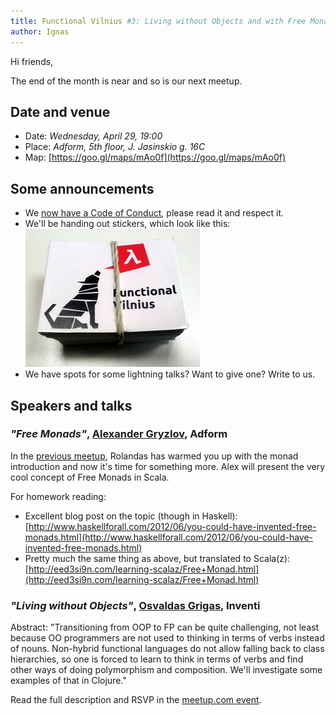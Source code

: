 ```yaml
---
title: Functional Vilnius #3: Living without Objects and with Free Monads
author: Ignas
---
```


Hi friends,

The end of the month is near and so is our next meetup.

## Date and venue

* Date: *Wednesday, April 29, 19:00*
* Place: *Adform, 5th floor, J. Jasinskio g. 16C*
* Map: [https://goo.gl/maps/mAo0f](https://goo.gl/maps/mAo0f)

## Some announcements

* We [now have a Code of Conduct](2015-04-13-0-our-code-of-conduct.html), please read it and respect it.
* We'll be handing out stickers, which look like this:\
![Ooh, fresh stickers](/img/stickers.jpg)
* We have spots for some lightning talks? Want to give one? Write to us.


## Speakers and talks

### *"Free Monads"*, [Alexander Gryzlov](https://twitter.com/clayrat), Adform

In the [previous meetup](2015-03-25-second-meetup-slides.html), Rolandas has
warmed you up with the monad introduction and now it's time for something more.
Alex will present the very cool concept of Free Monads in Scala.

For homework reading:

* Excellent blog post on the topic (though in Haskell):\
  [http://www.haskellforall.com/2012/06/you-could-have-invented-free-monads.html](http://www.haskellforall.com/2012/06/you-could-have-invented-free-monads.html)
* Pretty much the same thing as above, but translated to Scala(z):\
  [http://eed3si9n.com/learning-scalaz/Free+Monad.html](http://eed3si9n.com/learning-scalaz/Free+Monad.html)


### *"Living without Objects"*, [Osvaldas Grigas](http://www.ogrigas.eu/), Inventi

Abstract: "Transitioning from OOP to FP can be quite challenging, not least
because OO programmers are not used to thinking in terms of verbs instead of
nouns. Non-hybrid functional languages do not allow falling back to class
hierarchies, so one is forced to learn to think in terms of verbs and find
other ways of doing polymorphism and composition. We'll investigate some
examples of that in Clojure."


Read the full description and RSVP in the [meetup.com event](http://www.meetup.com/functional-vilnius/events/221412574/).

